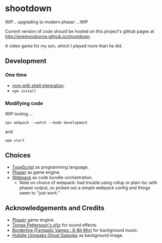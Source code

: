 # shootdown

WIP... upgrading to modern phaser ...WIP

Current version of code should be hosted on this project's github pages at http://jeremyosborne.github.io/shootdown.

A video game for my son, which I played more than he did.


## Development

### One time

* [nvm with shell integration](https://github.com/nvm-sh/nvm?tab=readme-ov-file#deeper-shell-integration).
* `npm install`

### Modifying code

WIP tooling....

`npx webpack --watch --mode development`

and

`npm start`


## Choices

* [TypeScript](https://www.typescriptlang.org/) as programming language.
* [Phaser](https://phaser.io/) as game engine.
* [Webpack](https://webpack.js.org/) as code bundle-orchestration.
  * Note on choice of webpack: had trouble using rollup or plain tsc with phaser output, so picked out a simple webpack config and things seem to "just work."

## Acknowledgements and Credits

* [Phaser](http://phaser.io) game engine.
* [Tomas Pettersson's sfxr](http://www.drpetter.se/project_sfxr.html) for sound effects.
* [Borderline (Fantastic Vamps : 8-Bit Mix)](http://dig.ccmixter.org/files/vamps/8749) for background music.
* [Hubble Unmasks Ghost Galaxies](http://hubblesite.org/newscenter/archive/releases/2012/26/image/b/) as background image.
